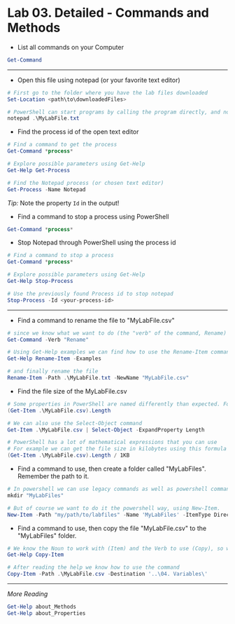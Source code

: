# Lab 03. Detailed - Commands and Methods

- List all commands on your Computer

```PowerShell
Get-Command
```

---

- Open this file using notepad (or your favorite text editor)

```PowerShell
# First go to the folder where you have the lab files downloaded
Set-Location <path\to\downloadedFiles>

# PowerShell can start programs by calling the program directly, and notepad accepts the filename as input
notepad .\MyLabFile.txt
```

- Find the process id of the open text editor

```PowerShell
# Find a command to get the process
Get-Command *process*

# Explore possible parameters using Get-Help
Get-Help Get-Process

# Find the Notepad process (or chosen text editor)
Get-Process -Name Notepad
```

*Tip:* Note the property `Id` in the output!

- Find a command to stop a process using PowerShell

```PowerShell
Get-Command *process*
```

- Stop Notepad through PowerShell using the process id

```PowerShell
# Find a command to stop a process
Get-Command *process*

# Explore possible parameters using Get-Help
Get-Help Stop-Process

# Use the previously found Process id to stop notepad
Stop-Process -Id <your-process-id>
```

---

- Find a command to rename the file to "MyLabFile.csv"

```PowerShell
# since we know what we want to do (the "verb" of the command, Rename) we can use that to search for commands
Get-Command -Verb "Rename"

# Using Get-Help examples we can find how to use the Rename-Item command
Get-Help Rename-Item -Examples

# and finally rename the file
Rename-Item -Path .\MyLabFile.txt -NewName "MyLabFile.csv"
```

- Find the file size of the MyLabFile.csv

```PowerShell
# Some properties in PowerShell are named differently than expected. For example there is no such thing as "file size" on a file object, instead there is a length property
(Get-Item .\MyLabFile.csv).Length

# We can also use the Select-Object command
Get-Item .\MyLabFile.csv | Select-Object -ExpandProperty Length

# PowerShell has a lot of mathematical expressions that you can use
# For example we can get the file size in kilobytes using this formula
(Get-Item .\MyLabFile.csv).Length / 1KB
```

- Find a command to use, then create a folder called "MyLabFiles". Remember the path to it.

```PowerShell
# In powershell we can use legacy commands as well as powershell commands. We can either create a directory the old DOS way
mkdir "MyLabFiles"

# But of course we want to do it the powershell way, using New-Item.
New-Item -Path "my/path/to/labfiles" -Name 'MyLabFiles' -ItemType Directory
```

- Find a command to use, then copy the file "MyLabFile.csv" to the "MyLabFiles" folder.

```PowerShell
# We know the Noun to work with (Item) and the Verb to use (Copy), so we can look at the help of the command
Get-Help Copy-Item

# After reading the help we know how to use the command
Copy-Item -Path .\MyLabFile.csv -Destination '..\04. Variables\'
```

---

*More Reading*

```PowerShell
Get-Help about_Methods
Get-Help about_Properties
```
